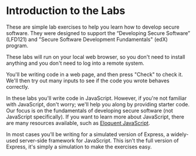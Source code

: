 # Introduction to the Labs

These are simple lab exercises
to help you learn how to develop secure software.
They were designed to support the
“Developing Secure Software” (LFD121) and
"Secure Software Development Fundamentals" (edX) program.

These labs will run on your local web browser,
so you don't need to install anything
and you don't need to log into a remote system.

You'll be writing code in a web page, and then press "Check" to check it.
We'll then try out many inputs to see if the code you wrote behaves
correctly.

In these labs you'll write code in JavaScript.
However, if you're not familiar with JavaScript, don't worry;
we'll help you along by providing starter code.
Our focus is on the fundamentals of developing secure software
(not JavaScript specifically).
If you want to learn more about JavaScript, there are many resources available,
such as [Eloquent JavaScript](https://eloquentjavascript.net).

In most cases you'll be writing for a simulated version of Express,
a widely-used server-side framework for JavaScript.
This isn't the full version of Express, it's simply a simulation to
make the exercises easy.
